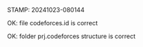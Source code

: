 STAMP: 20241023-080144
OK: file codeforces.id is correct
OK: folder prj.codeforces structure is correct
